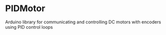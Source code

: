 # PIDMotor
Arduino library for communicating and controlling DC motors with encoders using PID control loops
